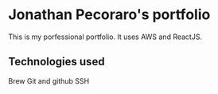 # Jonathan Pecoraro's portfolio

This is my porfessional portfolio. It uses AWS and ReactJS.

## Technologies used

Brew
Git and github
SSH
